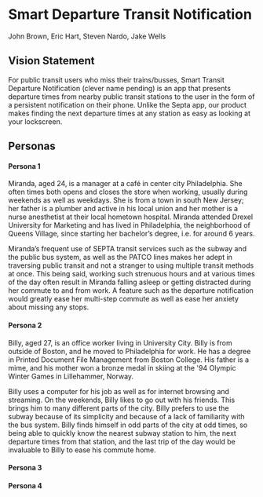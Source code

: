 # Smart Departure Transit Notification
John Brown, Eric Hart, Steven Nardo, Jake Wells

## Vision Statement
For public transit users who miss their trains/busses, Smart Transit Departure Notification (clever name pending) is an app that presents departure times from nearby public transit stations to the user in the form of a persistent notification on their phone. Unlike the Septa app, our product makes finding the next departure times at any station as easy as looking at your lockscreen.

## Personas

#### Persona 1
Miranda, aged 24, is a manager at a café in center city Philadelphia. She often times both opens and closes the store when working, usually during weekends as well as weekdays. She is from a town in south New Jersey; her father is a plumber and active in his local union and her mother is a nurse anesthetist at their local hometown hospital. Miranda attended Drexel University for Marketing and has lived in Philadelphia, the neighborhood of Queens Village, since starting her bachelor’s degree, i.e. for around 6 years.

Miranda’s frequent use of SEPTA transit services such as the subway and the public bus system, as well as the PATCO lines makes her adept in traversing public transit and not a stranger to using multiple transit methods at once. This being said, working such strenuous hours and at various times of the day often result in Miranda falling asleep or getting distracted during her commute to and from work. A feature such as the departure notification would greatly ease her multi-step commute as well as ease her anxiety about missing any stops.

#### Persona 2
Billy, aged 27, is an office worker living in University City. Billy is from outside of Boston, and he moved to Philadelphia for work. He has a degree in Printed Document File Management from Boston College. His father is a mime, and his mother won a bronze medal in skiing at the '94 Olympic Winter Games in Lillehammer, Norway.

Billy uses a computer for his job as well as for internet browsing and streaming. On the weekends, Billy likes to go out with his friends. This brings him to many different parts of the city. Billy prefers to use the subway because of its simplicity and because of a lack of familiarity with the bus system. Billy finds himself in odd parts of the city at odd times, so being able to quickly know the nearest subway station to him, the next departure times from that station, and the last trip of the day would be invaluable to Billy to ease his commute home.

#### Persona 3

#### Persona 4
